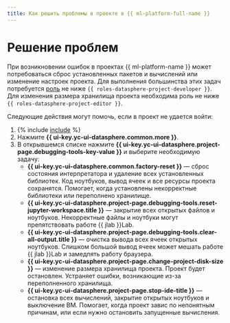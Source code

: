 ```yaml
---
title: Как решить проблемы в проекте в {{ ml-platform-full-name }}
---
```


# Решение проблем

При возникновении ошибок в проектах {{ ml-platform-name }} может потребоваться сброс установленных пакетов и вычислений или изменение настроек проекта. Для выполнения большинства этих задач потребуется [роль](../../security/index.md#roles-list) не ниже `{{ roles-datasphere-project-developer }}`. Для изменения размера хранилища проекта необходима роль не ниже `{{ roles-datasphere-project-editor }}`.

Следующие действия могут помочь, если в проект не удается войти:

1. {% include [include](../../../_includes/datasphere/ui-find-project.md) %}
1. Нажмите **{{ ui-key.yc-ui-datasphere.common.more }}**.
1. В открывшемся списке нажмите **{{ ui-key.yc-ui-datasphere.project-page.debugging-tools-key-value }}** и выберите необходимую задачу:
   * **{{ ui-key.yc-ui-datasphere.common.factory-reset }}** — сброс состояния интерпретатора и удаление всех установленных библиотек. Код ноутбуков, вывод ячеек и все ресурсы проекта сохранятся. Помогает, когда установлены некорректные библиотеки или переполнено хранилище.
   * **{{ ui-key.yc-ui-datasphere.project-page.debugging-tools.reset-jupyter-workspace.title }}** — закрытие всех открытых файлов и ноутбуков. Некорректные файлы и ноутбуки могут препятствовать работе {{ jlab }}Lab.
   * **{{ ui-key.yc-ui-datasphere.project-page.debugging-tools.clear-all-output.title }}** — очистка вывода всех ячеек открытых ноутбуков. Слишком большой вывод ячеек может мешать работе {{ jlab }}Lab и замедлять работу браузера.
   * **{{ ui-key.yc-ui-datasphere.project-page.change-project-disk-size }}** — изменение размера хранилища проекта. Проект будет остановлен. Устраняет ошибки, возникающие из-за переполненного хранилища.
   * **{{ ui-key.yc-ui-datasphere.project-page.stop-ide-title }}** — остановка всех вычислений, закрытие открытых ноутбуков и выключение ВМ. Помогает, когда проект завис по непонятным причинам, или если нужно остановить запущенные вычисления.
